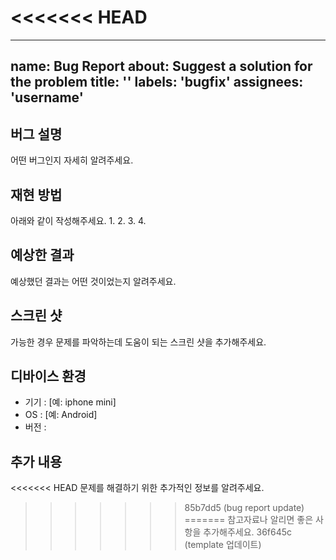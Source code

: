 <<<<<<< HEAD
=======
---
name: Bug Report
about: Suggest a solution for the problem
title: ''
labels: 'bugfix'
assignees: 'username'
---

## 버그 설명
어떤 버그인지 자세히 알려주세요.

## 재현 방법
아래와 같이 작성해주세요.
1.
2.
3.
4.

## 예상한 결과
예상했던 결과는 어떤 것이었는지 알려주세요.

## 스크린 샷
가능한 경우 문제를 파악하는데 도움이 되는 스크린 샷을 추가해주세요.

## 디바이스 환경
- 기기 : [예: iphone mini]
- OS : [예: Android]
- 버전 :

## 추가 내용
<<<<<<< HEAD
문제를 해결하기 위한 추가적인 정보를 알려주세요.
>>>>>>> 85b7dd5 (bug report update)
=======
참고자료나 알리면 좋은 사항을 추가해주세요.
>>>>>>> 36f645c (template 업데이트)
